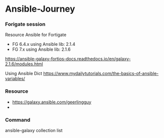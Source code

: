 # Ansible-Journey



### Forigate session

Resource Ansible for Fortigate

- FG 6.4.x using Ansible lib: 2.1.4
- FG 7.x using Ansible lib: 2.1.6

https://ansible-galaxy-fortios-docs.readthedocs.io/en/galaxy-2.1.6/modules.html


Using Ansible Dict
https://www.mydailytutorials.com/the-basics-of-ansible-variables/


### Resource

- https://galaxy.ansible.com/geerlingguy
- 


### Command

 ansible-galaxy collection list
